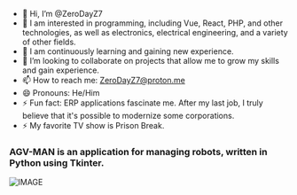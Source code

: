- 👋 Hi, I’m @ZeroDayZ7
- 👀 I am interested in programming, including Vue, React, PHP, and other technologies, as well as electronics, electrical engineering, and a variety of other fields.
- 🌱 I am continuously learning and gaining new experience.
- 💞️ I’m looking to collaborate on projects that allow me to grow my skills and gain experience.
- 📫 How to reach me: ZeroDayZ7@proton.me
- 😄 Pronouns: He/Him
- ⚡ Fun fact: ERP applications fascinate me. After my last job, I truly believe that it's possible to modernize some corporations.
- ⚡ My favorite TV show is Prison Break.

  
### AGV-MAN is an application for managing robots, written in Python using Tkinter.
![IMAGE](https://i.ibb.co/XJBdx4T/20230220-124429-kopia.jpg)
